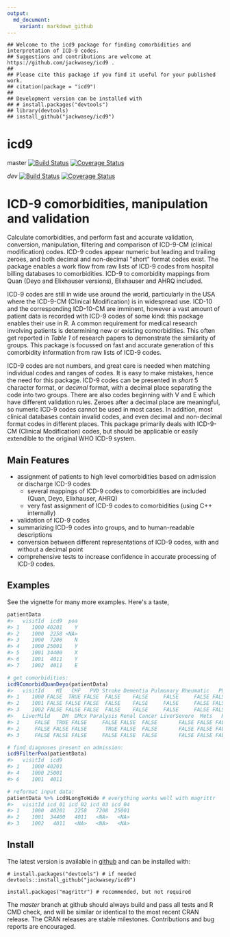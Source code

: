 ```yaml
---
output:
  md_document:
    variant: markdown_github
---
```


<!-- README.md is generated from README.Rmd. Please edit that file -->


```
## Welcome to the icd9 package for finding comorbidities and interpretation of ICD-9 codes.
## Suggestions and contributions are welcome at https://github.com/jackwasey/icd9 .
## 
## Please cite this package if you find it useful for your published work.
## citation(package = "icd9")
## 
## Development version can be installed with
## # install.packages("devtools")
## library(devtools)
## install_github("jackwasey/icd9")
```
# icd9

master [![Build Status](https://travis-ci.org/jackwasey/icd9.svg?branch=master)](https://travis-ci.org/jackwasey/icd9) [![Coverage Status](https://coveralls.io/repos/jackwasey/icd9/badge.svg?branch=master)](https://coveralls.io/r/jackwasey/icd9?branch=master)

_dev_ [![Build Status](https://travis-ci.org/jackwasey/icd9.png?branch=rcpp-optim)](https://travis-ci.org/jackwasey/icd9) 
[![Coverage Status](https://coveralls.io/repos/jackwasey/icd9/badge.svg?branch=rcpp-optim)](https://coveralls.io/r/jackwasey/icd9?branch=rcpp-optim)

# ICD-9 comorbidities, manipulation and validation

Calculate comorbidities, and perform fast and accurate validation, conversion, manipulation, filtering and comparison of ICD-9-CM (clinical modification) codes. ICD-9 codes appear numeric but leading and trailing zeroes, and both decimal and non-decimal "short" format codes exist. The package enables a work flow from raw lists of ICD-9 codes from hospital billing databases to comorbidities. ICD-9 to comorbidity mappings from Quan (Deyo and Elixhauser versions), Elixhauser and AHRQ included.

ICD-9 codes are still in wide use around the world, particularly in the USA where the ICD-9-CM (Clinical Modification) is in widespread use. ICD-10 and the corresponding ICD-10-CM are imminent, however a vast amount of patient data is recorded with ICD-9 codes of some kind: this package enables their use in R. A common requirement for medical research involving patients is determining new or existing comorbidities. This often get reported in *Table 1* of research papers to demonstrate the similarity of groups. This package is focussed on fast and accurate generation of this comorbidity information from raw lists of ICD-9 codes.

ICD-9 codes are not numbers, and great care is needed when matching individual codes and ranges of codes. It is easy to make mistakes, hence the need for this package. ICD-9 codes can be presented in *short* 5 character format, or *decimal* format, with a decimal place separating the code into two groups. There are also codes beginning with V and E which have different validation rules. Zeroes after a decimal place are meaningful, so numeric ICD-9 codes cannot be used in most cases. In addition, most clinical databases contain invalid codes, and even decimal and non-decimal format codes in different places. This package primarily deals with ICD-9-CM (Clinical Modification) codes, but should be applicable or easily extendible to the original WHO ICD-9 system.

## Main Features

 * assignment of patients to high level comorbidities based on admission or discharge ICD-9 codes
     * several mappings of ICD-9 codes to comorbidities are included (Quan, Deyo, Elixhauser, AHRQ)
     * very fast assignment of ICD-9 codes to comorbidities (using C++ internally)
 * validation of ICD-9 codes
 * summarizing ICD-9 codes into groups, and to human-readable descriptions
 * conversion between different representations of ICD-9 codes, with and without a decimal point
 * comprehensive tests to increase confidence in accurate processing of ICD-9 codes.

## Examples

See the vignette for many more examples. Here's a taste, 


```r
patientData
#>   visitId  icd9  poa
#> 1    1000 40201    Y
#> 2    1000  2258 <NA>
#> 3    1000  7208    N
#> 4    1000 25001    Y
#> 5    1001 34400    X
#> 6    1001  4011    Y
#> 7    1002  4011    E

# get comorbidities:
icd9ComorbidQuanDeyo(patientData)
#>   visitId    MI   CHF   PVD Stroke Dementia Pulmonary Rheumatic   PUD
#> 1    1000 FALSE  TRUE FALSE  FALSE    FALSE     FALSE     FALSE FALSE
#> 2    1001 FALSE FALSE FALSE  FALSE    FALSE     FALSE     FALSE FALSE
#> 3    1002 FALSE FALSE FALSE  FALSE    FALSE     FALSE     FALSE FALSE
#>   LiverMild    DM  DMcx Paralysis Renal Cancer LiverSevere  Mets   HIV
#> 1     FALSE  TRUE FALSE     FALSE FALSE  FALSE       FALSE FALSE FALSE
#> 2     FALSE FALSE FALSE      TRUE FALSE  FALSE       FALSE FALSE FALSE
#> 3     FALSE FALSE FALSE     FALSE FALSE  FALSE       FALSE FALSE FALSE

# find diagnoses present on admission:
icd9FilterPoa(patientData)
#>   visitId  icd9
#> 1    1000 40201
#> 4    1000 25001
#> 6    1001  4011

# reformat input data:
patientData %>% icd9LongToWide # everything works well with magrittr
#>   visitId icd_01 icd_02 icd_03 icd_04
#> 1    1000  40201   2258   7208  25001
#> 2    1001  34400   4011   <NA>   <NA>
#> 3    1002   4011   <NA>   <NA>   <NA>
```


## Install

The latest version is available in [github](https://github.com/jackwasey/icd9) and can be installed with:

    # install.packages("devtools") # if needed
    devtools::install_github("jackwasey/icd9")

    install.packages("magrittr") # recommended, but not required

The _master_ branch at github should always build and pass all tests and R CMD check, and will be similar or identical to the most recent CRAN release. The CRAN releases are stable milestones. Contributions and bug reports are encouraged.
